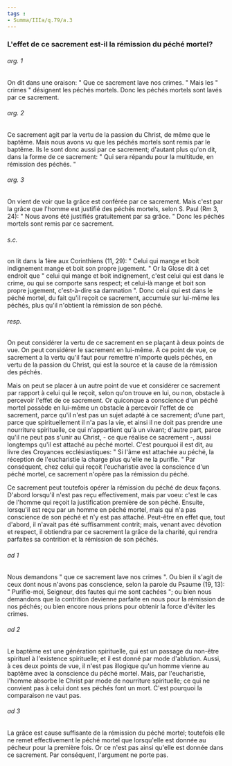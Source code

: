 ```yaml
---
tags : 
- Summa/IIIa/q.79/a.3
---
```


### L'effet de ce sacrement est-il la rémission du péché mortel?

###### arg. 1
On dit dans une oraison: " Que ce sacrement lave nos crimes. " Mais les " crimes " désignent les péchés mortels. Donc les péchés mortels sont lavés par ce sacrement. 

###### arg. 2
Ce sacrement agit par la vertu de la passion du Christ, de même que le baptême. Mais nous avons vu que les péchés mortels sont remis par le baptême. Ils le sont donc aussi par ce sacrement; d'autant plus qu'on dit, dans la forme de ce sacrement: " Qui sera répandu pour la multitude, en rémission des péchés. " 

###### arg. 3
On vient de voir que la grâce est conférée par ce sacrement. Mais c'est par la grâce que l'homme est justifié des péchés mortels, selon S. Paul (Rm 3, 24): " Nous avons été justifiés gratuitement par sa grâce. " Donc les péchés mortels sont remis par ce sacrement. 

###### s.c.
on lit dans la 1ère aux Corinthiens (11, 29): " Celui qui mange et boit indignement mange et boit son propre jugement. " Or la Glose dit à cet endroit que " celui qui mange et boit indignement, c'est celui qui est dans le crime, ou qui se comporte sans respect; et celui-là mange et boit son propre jugement, c'est-à-dire sa damnation ". Donc celui qui est dans le péché mortel, du fait qu'il reçoit ce sacrement, accumule sur lui-même les péchés, plus qu'il n'obtient la rémission de son péché. 

###### resp.
On peut considérer la vertu de ce sacrement en se plaçant à deux points de vue. On peut considérer le sacrement en lui-même. A ce point de vue, ce sacrement a la vertu qu'il faut pour remettre n'importe quels péchés, en vertu de la passion du Christ, qui est la source et la cause de la rémission des péchés. 

Mais on peut se placer à un autre point de vue et considérer ce sacrement par rapport à celui qui le reçoit, selon qu'on trouve en lui, ou non, obstacle à percevoir l'effet de ce sacrement. Or quiconque a conscience d'un péché mortel possède en lui-même un obstacle à percevoir l'effet de ce sacrement, parce qu'il n'est pas un sujet adapté à ce sacrement; d'une part, parce que spirituellement il n'a pas la vie, et ainsi il ne doit pas prendre une nourriture spirituelle, ce qui n'appartient qu'à un vivant; d'autre part, parce qu'il ne peut pas s'unir au Christ, - ce que réalise ce sacrement -, aussi longtemps qu'il est attaché au péché mortel. C'est pourquoi il est dit, au livre des Croyances ecclésiastiques: " Si l'âme est attachée au péché, la réception de l'eucharistie la charge plus qu'elle ne la purifie. " Par conséquent, chez celui qui reçoit l'eucharistie avec la conscience d'un péché mortel, ce sacrement n'opère pas la rémission du péché. 

Ce sacrement peut toutefois opérer la rémission du péché de deux façons. D'abord lorsqu'il n'est pas reçu effectivement, mais par voeu: c'est le cas de l'homme qui reçoit la justification première de son péché. Ensuite, lorsqu'il est reçu par un homme en péché mortel, mais qui n'a pas conscience de son péché et n'y est pas attaché. Peut-être en effet que, tout d'abord, il n'avait pas été suffisamment contrit; mais, venant avec dévotion et respect, il obtiendra par ce sacrement la grâce de la charité, qui rendra parfaites sa contrition et la rémission de son péchés. 

###### ad 1
Nous demandons " que ce sacrement lave nos crimes ". Ou bien il s'agit de ceux dont nous n'avons pas conscience, selon la parole du Psaume (19, 13): " Purifie-moi, Seigneur, des fautes qui me sont cachées "; ou bien nous demandons que la contrition devienne parfaite en nous pour la rémission de nos péchés; ou bien encore nous prions pour obtenir la force d'éviter les crimes. 

###### ad 2
Le baptême est une génération spirituelle, qui est un passage du non-être spirituel à l'existence spirituelle; et il est donné par mode d'ablution. Aussi, à ces deux points de vue, il n'est pas illogique qu'un homme vienne au baptême avec la conscience du péché mortel. Mais, par l'eucharistie, l'homme absorbe le Christ par mode de nourriture spirituelle; ce qui ne convient pas à celui dont ses péchés font un mort. C'est pourquoi la comparaison ne vaut pas. 

###### ad 3
La grâce est cause suffisante de la rémission du péché mortel; toutefois elle ne remet effectivement le péché mortel que lorsqu'elle est donnée au pécheur pour la première fois. Or ce n'est pas ainsi qu'elle est donnée dans ce sacrement. Par conséquent, l'argument ne porte pas. 


